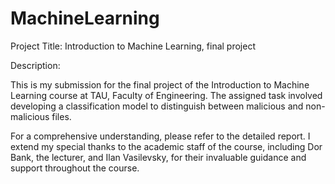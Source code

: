 # MachineLearning

Project Title: Introduction to Machine Learning, final project

Description:

This is my submission for the final project of the Introduction to Machine Learning course at TAU, Faculty of Engineering. The assigned task involved developing a classification model to distinguish between malicious and non-malicious files.

For a comprehensive understanding, please refer to the detailed report. I extend my special thanks to the academic staff of the course, including Dor Bank, the lecturer, and Ilan Vasilevsky, for their invaluable guidance and support throughout the course.


